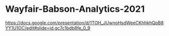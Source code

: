 # Wayfair-Babson-Analytics-2021
https://docs.google.com/presentation/d/1TOH_JUwnoHsdWeeCKhhkhQpB8YY1U1OC/edit#slide=id.gc7c1bdb8fe_0_9
